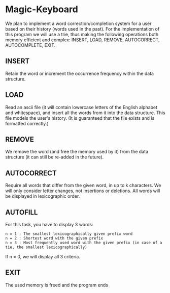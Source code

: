 # Magic-Keyboard

We plan to implement a word correction/completion system for a user based on their history (words used in the past). For the implementation of this program we will use a trie, thus making the following operations both memory efficient and complex: INSERT, LOAD, REMOVE, AUTOCORRECT, AUTOCOMPLETE, EXIT.

## INSERT <word>
Retain the word or increment the occurrence frequency within the data structure.

## LOAD <filename>
Read an ascii file (it will contain lowercase letters of the English alphabet and whitespace), and insert all the words from it into the data structure. This file models the user's history. (It is guaranteed that the file exists and is formatted correctly.)

## REMOVE <word> 
We remove the word (and free the memory used by it) from the data structure (it can still be re-added in the future).

## AUTOCORRECT <word> <k> 
Require all words that differ from the given word, in up to k characters. We will only consider letter changes, not insertions or deletions. All words will be displayed in lexicographic order.


## AUTOFILL <prefix> <n> 
For this task, you have to display 3 words:

    n = 1 : The smallest lexicographically given prefix word
    n = 2 : Shortest word with the given prefix
    n = 3 : Most frequently used word with the given prefix (in case of a tie, the smallest lexicographically)
  
If  n = 0, we will display all 3 criteria.

## EXIT
The used memory is freed and the program ends



